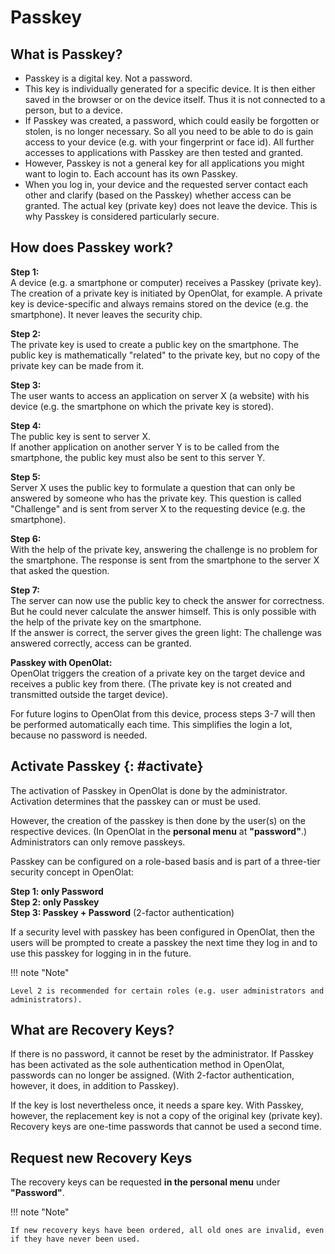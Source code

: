 # Passkey

## What is Passkey?

* Passkey is a digital key. Not a password.
* This key is individually generated for a specific device. It is then either saved in the browser or on the device itself. Thus it is not connected to a person, but to a device.
* If Passkey was created, a password, which could easily be forgotten or stolen, is no longer necessary. So all you need to be able to do is gain access to your device (e.g. with your fingerprint or face id). All further accesses to applications with Passkey are then tested and granted.
* However, Passkey is not a general key for all applications you might want to login to. Each account has its own Passkey.
* When you log in, your device and the requested server contact each other and clarify (based on the Passkey) whether access can be granted. The actual key (private key) does not leave the device. This is why Passkey is considered particularly secure.

## How does Passkey work?

**Step 1:** <br>
A device (e.g. a smartphone or computer) receives a Passkey (private key). The creation of a private key is initiated by OpenOlat, for example. A private key is device-specific and always remains stored on the device (e.g. the smartphone). It never leaves the security chip.

**Step 2:** <br>
The private key is used to create a public key on the smartphone. The public key is mathematically "related" to the private key, but no copy of the private key can be made from it.

**Step 3:** <br>
The user wants to access an application on server X (a website) with his device (e.g. the smartphone on which the private key is stored).

**Step 4:** <br>
The public key is sent to server X.<br>
If another application on another server Y is to be called from the smartphone, the public key must also be sent to this server Y.

**Step 5:**<br>
Server X uses the public key to formulate a question that can only be answered by someone who has the private key. This question is called "Challenge" and is sent from server X to the requesting device (e.g. the smartphone).

**Step 6:**<br>
With the help of the private key, answering the challenge is no problem for the smartphone. The response is sent from the smartphone to the server X that asked the question.

**Step 7:**<br>
The server can now use the public key to check the answer for correctness. But he could never calculate the answer himself. This is only possible with the help of the private key on the smartphone.<br>
If the answer is correct, the server gives the green light: The challenge was answered correctly, access can be granted.

**Passkey with OpenOlat:**<br>
OpenOlat triggers the creation of a private key on the target device and receives a public key from there. (The private key is not created and transmitted outside the target device).

For future logins to OpenOlat from this device, process steps 3-7 will then be performed automatically each time. This simplifies the login a lot, because no password is needed.

## Activate Passkey {: #activate}

The activation of Passkey in OpenOlat is done by the administrator. Activation determines that the passkey can or must be used.

However, the creation of the passkey is then done by the user(s) on the respective devices. (In OpenOlat in the **personal menu** at **"password"**.) Administrators can only remove passkeys.

Passkey can be configured on a role-based basis and is part of a three-tier security concept in OpenOlat:

**Step 1: only Password**<br>
**Step 2: only Passkey**<br>
**Step 3: Passkey + Password**  (2-factor authentication)<br>

If a security level with passkey has been configured in OpenOlat, then the users will be prompted to create a passkey the next time they log in and to use this passkey for logging in in the future.

!!! note "Note"

    Level 2 is recommended for certain roles (e.g. user administrators and administrators).

## What are Recovery Keys?

If there is no password, it cannot be reset by the administrator. If Passkey has been activated as the sole authentication method in OpenOlat, passwords can no longer be assigned. (With 2-factor authentication, however, it does, in addition to Passkey).

If the key is lost nevertheless once, it needs a spare key. With Passkey, however, the replacement key is not a copy of the original key (private key). Recovery keys are one-time passwords that cannot be used a second time.

## Request new Recovery Keys

The recovery keys can be requested **in the personal menu** under **"Password"**.

!!! note "Note"

    If new recovery keys have been ordered, all old ones are invalid, even if they have never been used.

